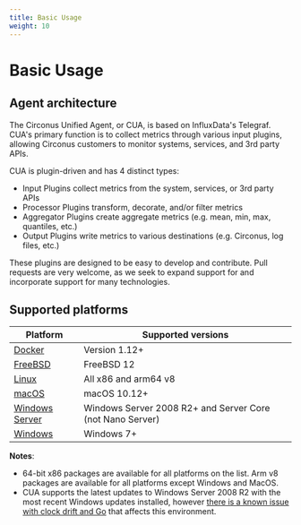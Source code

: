 ```yaml
---
title: Basic Usage
weight: 10
---
```


# Basic Usage

## Agent architecture

The Circonus Unified Agent, or CUA, is based on InfluxData's Telegraf. CUA's primary function is to collect metrics through various input plugins, allowing Circonus customers to monitor systems, services, and 3rd party APIs.

CUA is plugin-driven and has 4 distinct types:

- Input Plugins collect metrics from the system, services, or 3rd party APIs
- Processor Plugins transform, decorate, and/or filter metrics
- Aggregator Plugins create aggregate metrics (e.g. mean, min, max, quantiles, etc.)
- Output Plugins write metrics to various destinations (e.g. Circonus, log files, etc.)

These plugins are designed to be easy to develop and contribute. Pull requests are very welcome, as we seek to expand support for and incorporate support for many technologies.

## Supported platforms

| Platform                                 | Supported versions                                        |
|------------------------------------------|-----------------------------------------------------------|
| [Docker][1]                              | Version 1.12+                                             |
| [FreeBSD][2]                             | FreeBSD 12                                                |
| [Linux][3]                               | All x86 and arm64 v8                                      |
| [macOS][4]                               | macOS 10.12+                                              |
| [Windows Server][5]                      | Windows Server 2008 R2+ and Server Core (not Nano Server) |
| [Windows][6]                             | Windows 7+                                                |

**Notes**: 
- 64-bit x86 packages are available for all platforms on the list. Arm v8 packages are available for all platforms except Windows and MacOS.
- CUA supports the latest updates to Windows Server 2008 R2 with the most recent Windows updates installed, however [ there is a known issue with clock drift and Go][6] that affects this environment.

[1]: /circonus/agents/circonus-unified-agent/basic_usage/docker/
[2]: /circonus/agents/circonus-unified-agent/basic_usage/freebsd/
[3]: /circonus/agents/circonus-unified-agent/basic_usage/linux/
[4]: /circonus/agents/circonus-unified-agent/basic_usage/osx/
[5]: /circonus/agents/circonus-unified-agent/basic_usage/windows/
[6]: https://github.com/golang/go/issues/24489
